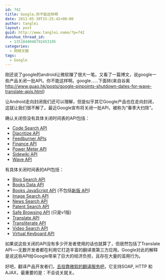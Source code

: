 ```yaml
---
id: 742
title: Google,你不能这样啊
date: 2011-05-30T15:25:42+00:00
author: tanglei
layout: post
guid: http://www.tanglei.name/?p=742
duoshuo_thread_id:
  - 1351844048792453195
categories:
  - 网络文摘
tags:
  - Google
---
```

刚还说了google的android让微软赚了很大一笔。又看了一篇博文，说google一些产品关闭一批API。你不能这样啊。google……下面转(来自谷奥<http://www.guao.hk/posts/google-pinpoints-shutdown-dates-for-wave-translate-apis.html>)

让Android走向封闭我们还可以理解，但是似乎其它Google产品也在走向封闭，这就让我们很不解了。最近Google宣布将关闭一批API，被称为“春季大扫除”。

确认关闭但没有具体关闭时间表的API包括：

  * [Code Search API](http://code.google.com/apis/codesearch/)
  * [Diacritize API](http://code.google.com/apis/language/diacritize/overview.html)
  * [Feedburner APIs](http://code.google.com/apis/feedburner/)
  * [Finance API](http://code.google.com/apis/finance/)
  * [Power Meter API](http://code.google.com/apis/powermeter/)
  * [Sidewiki API](http://code.google.com/apis/sidewiki/)
  * [Wave API](http://code.google.com/apis/wave/)

有具体关闭时间表的API包括：

  * [Blog Search API](http://code.google.com/apis/blogsearch/)
  * [Books Data API](http://code.google.com/apis/books/docs/gdata/developers_guide_protocol.html)
  * [Books JavaScript API](http://code.google.com/apis/books/docs/js/devguide.html) (不包括[新版 API](http://code.google.com/apis/books/docs/getting-started.html))
  * [Image Search API](http://code.google.com/apis/imagesearch/)
  * [News Search API](http://code.google.com/apis/newssearch/)
  * [Patent Search API](http://code.google.com/apis/patentsearch/)
  * [Safe Browsing API](http://code.google.com/apis/safebrowsing/developers_guide.html) (只是v1版)
  * [Translate API](http://code.google.com/apis/language/translate/overview.html)
  * [Transliterate API](http://code.google.com/apis/language/transliterate/overview.html)
  * [Video Search API](http://code.google.com/apis/videosearch/)
  * [Virtual Keyboard API](http://code.google.com/apis/language/virtualkeyboard/overview.html)

如果说这些关闭的API没有多少开发者使用的话也就算了，但居然包括了Translate API──无数开发者都在利用它打造丰富的翻译类第三方应用。Google对此的解释是说这些API给Google带来了巨大的经济负担，且存在大量的滥用行为。

好吧，翻译产品开发者们，<a href="http://msdn.microsoft.com/en-us/library/ff512423.aspx" target="_blank">去投靠微软的翻译服务吧</a>，它支持SOAP, HTTP 和 AJAX，最重要的是：不会说关就关。

&nbsp;

&nbsp;
